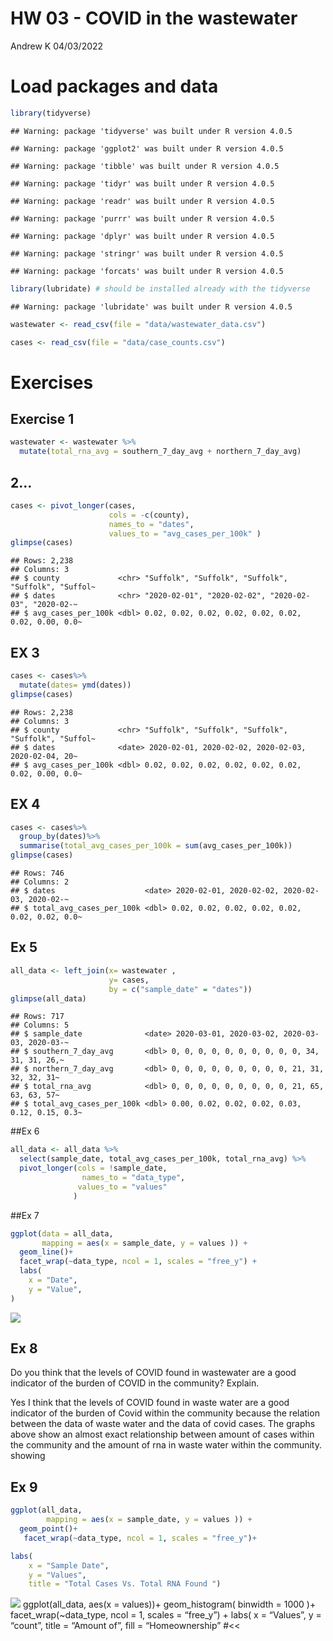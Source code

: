 HW 03 - COVID in the wastewater
================
Andrew K
04/03/2022

# Load packages and data

``` r
library(tidyverse)
```

    ## Warning: package 'tidyverse' was built under R version 4.0.5

    ## Warning: package 'ggplot2' was built under R version 4.0.5

    ## Warning: package 'tibble' was built under R version 4.0.5

    ## Warning: package 'tidyr' was built under R version 4.0.5

    ## Warning: package 'readr' was built under R version 4.0.5

    ## Warning: package 'purrr' was built under R version 4.0.5

    ## Warning: package 'dplyr' was built under R version 4.0.5

    ## Warning: package 'stringr' was built under R version 4.0.5

    ## Warning: package 'forcats' was built under R version 4.0.5

``` r
library(lubridate) # should be installed already with the tidyverse
```

    ## Warning: package 'lubridate' was built under R version 4.0.5

``` r
wastewater <- read_csv(file = "data/wastewater_data.csv")

cases <- read_csv(file = "data/case_counts.csv")
```

# Exercises

## Exercise 1

``` r
wastewater <- wastewater %>%
  mutate(total_rna_avg = southern_7_day_avg + northern_7_day_avg)
```

## 2…

``` r
cases <- pivot_longer(cases, 
                      cols = -c(county),
                      names_to = "dates",
                      values_to = "avg_cases_per_100k" )
glimpse(cases)
```

    ## Rows: 2,238
    ## Columns: 3
    ## $ county             <chr> "Suffolk", "Suffolk", "Suffolk", "Suffolk", "Suffol~
    ## $ dates              <chr> "2020-02-01", "2020-02-02", "2020-02-03", "2020-02-~
    ## $ avg_cases_per_100k <dbl> 0.02, 0.02, 0.02, 0.02, 0.02, 0.02, 0.02, 0.00, 0.0~

## EX 3

``` r
cases <- cases%>%
  mutate(dates= ymd(dates)) 
glimpse(cases)
```

    ## Rows: 2,238
    ## Columns: 3
    ## $ county             <chr> "Suffolk", "Suffolk", "Suffolk", "Suffolk", "Suffol~
    ## $ dates              <date> 2020-02-01, 2020-02-02, 2020-02-03, 2020-02-04, 20~
    ## $ avg_cases_per_100k <dbl> 0.02, 0.02, 0.02, 0.02, 0.02, 0.02, 0.02, 0.00, 0.0~

## EX 4

``` r
cases <- cases%>% 
  group_by(dates)%>%
  summarise(total_avg_cases_per_100k = sum(avg_cases_per_100k))
glimpse(cases)
```

    ## Rows: 746
    ## Columns: 2
    ## $ dates                    <date> 2020-02-01, 2020-02-02, 2020-02-03, 2020-02-~
    ## $ total_avg_cases_per_100k <dbl> 0.02, 0.02, 0.02, 0.02, 0.02, 0.02, 0.02, 0.0~

## Ex 5

``` r
all_data <- left_join(x= wastewater , 
                      y= cases, 
                      by = c("sample_date" = "dates"))
glimpse(all_data)
```

    ## Rows: 717
    ## Columns: 5
    ## $ sample_date              <date> 2020-03-01, 2020-03-02, 2020-03-03, 2020-03-~
    ## $ southern_7_day_avg       <dbl> 0, 0, 0, 0, 0, 0, 0, 0, 0, 0, 34, 31, 31, 26,~
    ## $ northern_7_day_avg       <dbl> 0, 0, 0, 0, 0, 0, 0, 0, 0, 21, 31, 32, 32, 31~
    ## $ total_rna_avg            <dbl> 0, 0, 0, 0, 0, 0, 0, 0, 0, 21, 65, 63, 63, 57~
    ## $ total_avg_cases_per_100k <dbl> 0.00, 0.02, 0.02, 0.02, 0.03, 0.12, 0.15, 0.3~

\#\#Ex 6

``` r
all_data <- all_data %>% 
  select(sample_date, total_avg_cases_per_100k, total_rna_avg) %>%
  pivot_longer(cols = !sample_date, 
                names_to = "data_type",
               values_to = "values"
              )
```

\#\#Ex 7

``` r
ggplot(data = all_data, 
       mapping = aes(x = sample_date, y = values )) +
  geom_line()+
  facet_wrap(~data_type, ncol = 1, scales = "free_y") + 
  labs(
    x = "Date",
    y = "Value",
)
```

![](hw-03_files/figure-gfm/unnamed-chunk-6-1.png)<!-- -->

## Ex 8

Do you think that the levels of COVID found in wastewater are a good
indicator of the burden of COVID in the community? Explain.

Yes I think that the levels of COVID found in waste water are a good
indicator of the burden of Covid within the community because the
relation between the data of waste water and the data of covid cases.
The graphs above show an almost exact relationship between amount of
cases within the community and the amount of rna in waste water within
the community. showing

## Ex 9

``` r
ggplot(all_data, 
        mapping = aes(x = sample_date, y = values )) +
  geom_point()+ 
   facet_wrap(~data_type, ncol = 1, scales = "free_y")+

labs(
    x = "Sample Date",
    y = "Values",
    title = "Total Cases Vs. Total RNA Found ")
```

![](hw-03_files/figure-gfm/unnamed-chunk-7-1.png)<!-- -->
ggplot(all\_data, aes(x = values))+ geom\_histogram( binwidth = 1000 )+
facet\_wrap(\~data\_type, ncol = 1, scales = “free\_y”) + labs( x =
“Values”, y = “count”, title = “Amount of”, fill = “Homeownership”
\#\<\<
